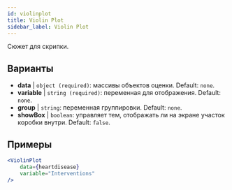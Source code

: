 ```yaml
---
id: violinplot
title: Violin Plot
sidebar_label: Violin Plot
---
```


Сюжет для скрипки.

## Варианты

* __data__ | `object (required)`: массивы объектов оценки. Default: `none`.
* __variable__ | `string (required)`: переменная для отображения. Default: `none`.
* __group__ | `string`: переменная группировки. Default: `none`.
* __showBox__ | `boolean`: управляет тем, отображать ли на экране участок коробки внутри. Default: `false`.


## Примеры

```jsx live
<ViolinPlot 
    data={heartdisease} 
    variable="Interventions"
/>
```

